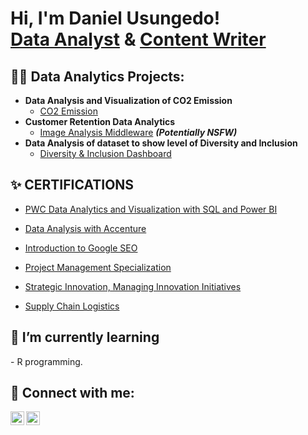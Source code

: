 <h1>Hi, I'm Daniel Usungedo! <br/><a <a href="https://www.linkedin.com/in/daniel-thompson-usungedo-a37739196/">Data Analyst</a> & <a href="https://muckrack.com/daniel-usungedo-1/portfolio">Content Writer</a></h1>

<h2>👨‍💻 Data Analytics Projects:</h2>

- <b>Data Analysis and Visualization of CO2 Emission </b>
  - [CO2 Emission](https://github.com/DanielUsungedo/CO2-Emission)
- <b>Customer Retention Data Analytics</b>
  - [Image Analysis Middleware](https://github.com/joshmadakor1/4chan-Image-Analysis-Middleware-C964) <b><i>(Potentially NSFW)</b></i>
- <b>Data Analysis of dataset to show level of Diversity and Inclusion</b>
  - [Diversity & Inclusion Dashboard](https://github.com/DanielUsungedo/Diversity-and-Inclusion)

<h2>✨ CERTIFICATIONS</h2>

- [PWC Data Analytics and Visualization with SQL and Power BI](https://forage-uploads-prod.s3.amazonaws.com/completion-certificates/PwC%20Switzerland/a87GpgE6tiku7q3gu_PwC%20Switzerland_2PKMNNxGn3Tvzuh2c_1662501382255_completion_certificate.pdf)

- [Data Analysis with Accenture](https://forage-uploads-prod.s3.amazonaws.com/completion-certificates/Accenture%20North%20America/hzmoNKtzvAzXsEqx8_Accenture%20North%20America_2PKMNNxGn3Tvzuh2c_1663249728887_completion_certificate.pdf)

- [Introduction to Google SEO](https://github.com/DanielUsungedo/DanielUsungedo/files/9578508/Introduction.to.google.SEO.pdf)

- [Project Management Specialization](https://github.com/DanielUsungedo/DanielUsungedo/files/9578443/PM.SPECIALIZATION.pdf)

- [Strategic Innovation, Managing Innovation Initiatives](https://github.com/DanielUsungedo/DanielUsungedo/files/9578441/16CI020682_Strategic.Innovation.Managing.Innovation.Initiatives.pdf)

- [Supply Chain Logistics](https://github.com/DanielUsungedo/DanielUsungedo/files/9578444/SUPPLY.CHAIN.LOGISTICS.pdf)

<h2>🌱 I’m currently learning</h2>
- R programming.
 
<h2> 🤳 Connect with me:</h2>

[<img align="left" alt="JoshMadakor | Twitter" width="22px" src="https://cdn.jsdelivr.net/npm/simple-icons@v3/icons/twitter.svg" />][twitter]
[<img align="left" alt="JoshMadakor | LinkedIn" width="22px" src="https://cdn.jsdelivr.net/npm/simple-icons@v3/icons/linkedin.svg" />][linkedin]

[twitter]: https://twitter.com/AkanThomson

[linkedin]: https://www.linkedin.com/in/daniel-thompson-usungedo-a37739196/


<!--
**joshmadakor1/joshmadakor1** is a ✨ _special_ ✨ repository because its `README.md` (this file) appears on your GitHub profile.

Here are some ideas to get you started:

- 🔭 I’m currently working on ...
- 🌱 I’m currently learning ...
- 👯 I’m looking to collaborate on ...
- 🤔 I’m looking for help with ...
- 💬 Ask me about ...
- 📫 How to reach me: ...
- 😄 Pronouns: ...
- ⚡ Fun fact: ...
-->
